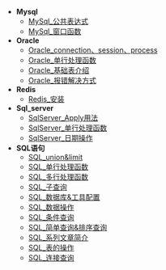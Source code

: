 * **Mysql**
	* [MySql_公共表达式](./Content/Article/数据库/Mysql/MySql_公共表达式.md)
	* [MySql_窗口函数](./Content/Article/数据库/Mysql/MySql_窗口函数.md)
* **Oracle**
	* [Oracle_connection、session、process](./Content/Article/数据库/Oracle/Oracle_connection、session、process.md)
	* [Oracle_单行处理函数](./Content/Article/数据库/Oracle/Oracle_单行处理函数.md)
	* [Oracle_基础表介绍](./Content/Article/数据库/Oracle/Oracle_基础表介绍.md)
	* [Oracle_报错解决方式](./Content/Article/数据库/Oracle/Oracle_报错解决方式.md)
* **Redis**
	* [Redis_安装](./Content/Article/数据库/Redis/Redis_安装.md)
* **Sql_server**
	* [SqlServer_Apply用法](./Content/Article/数据库/Sql_server/SqlServer_Apply用法.md)
	* [SqlServer_单行处理函数](./Content/Article/数据库/Sql_server/SqlServer_单行处理函数.md)
	* [SqlServer_日期操作](./Content/Article/数据库/Sql_server/SqlServer_日期操作.md)
* **SQL语句**
	* [SQL_union&limit](./Content/Article/数据库/SQL语句/SQL_union&limit.md)
	* [SQL_单行处理函数](./Content/Article/数据库/SQL语句/SQL_单行处理函数.md)
	* [SQL_多行处理函数](./Content/Article/数据库/SQL语句/SQL_多行处理函数.md)
	* [SQL_子查询](./Content/Article/数据库/SQL语句/SQL_子查询.md)
	* [SQL_数据库&工具配置](./Content/Article/数据库/SQL语句/SQL_数据库&工具配置.md)
	* [SQL_数据操作](./Content/Article/数据库/SQL语句/SQL_数据操作.md)
	* [SQL_条件查询](./Content/Article/数据库/SQL语句/SQL_条件查询.md)
	* [SQL_简单查询&排序查询](./Content/Article/数据库/SQL语句/SQL_简单查询&排序查询.md)
	* [SQL_系列文章简介](./Content/Article/数据库/SQL语句/SQL_系列文章简介.md)
	* [SQL_表的操作](./Content/Article/数据库/SQL语句/SQL_表的操作.md)
	* [SQL_连接查询](./Content/Article/数据库/SQL语句/SQL_连接查询.md)